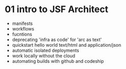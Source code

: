 

# 01 intro to JSF Architect 
- manifests
- workflows
- fucntions 
- deprecating 'infra as code' for 'arc as text'
- quickstart hello world text/html and application/json 
- automatic isolated deployments 
- work locally without the cloud 
- automating builds with github and codeship 












